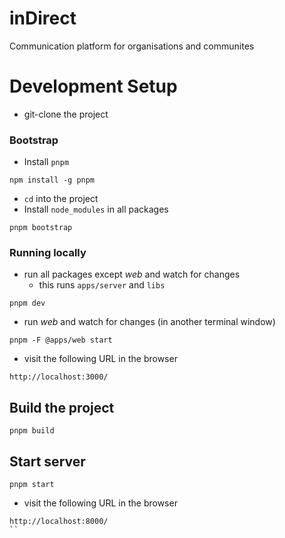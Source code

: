 # inDirect
Communication platform for organisations and communites

# Development Setup
- git-clone the project
### Bootstrap

- Install `pnpm`
```console
npm install -g pnpm
```
- `cd` into the project
- Install `node_modules` in all packages
```console
pnpm bootstrap
```
### Running locally
- run all packages except _web_ and watch for changes
  - this runs `apps/server` and `libs`
```console
pnpm dev
```
- run _web_ and watch for changes (in another terminal window)
```console
pnpm -F @apps/web start
```
- visit the following URL in the browser
```
http://localhost:3000/
```
## Build the project
```console
pnpm build
```
## Start server
```console
pnpm start
```
- visit the following URL in the browser
```
http://localhost:8000/
``

